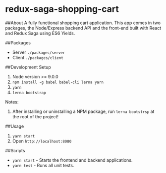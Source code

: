 # redux-saga-shopping-cart

##About
A fully functional shopping cart application. This app comes in two packages, the Node/Express backend API and the 
front-end built with React and Redux Saga using ES6 Yields.

##Packages
- Server `./packages/server`
- Client `./packages/client`

##Development Setup
1. Node version >= 9.0.0
2. `npm install -g babel babel-cli lerna yarn`
3. `yarn`
4. `lerna bootstrap`

Notes: 
1. After installing or uninstalling a NPM package, run `lerna bootstrsp` at the root of the project!

##Usage
1. `yarn start`
2. Open `http://localhost:8080`

##Scripts
- `yarn start` - Starts the frontend and backend applications. 
- `yarn test` - Runs all unit tests.
